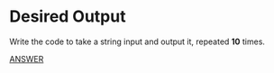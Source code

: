 # Desired Output

Write the code to take a string input and output it, repeated **10** times.

[ANSWER](/Answers/00010-%20Desired%20Output.py)
